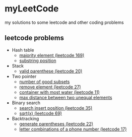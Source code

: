 # myLeetCode
my solutions to some leetcode and other coding problems

## leetcode problems
* Hash table
  * [majority element (leetcode 169)](/leetcode/majority_element.md)
  * [substring position](/leetcode/substring_position.md)
* Stack
  * [valid parenthese (leetcode 20)](/leetcode/valid_parenthese.md)
* Two pointer
  * [number of good subsets](/leetcode/number_of_good_subsets.md)
  * [remove element (leetcode 27)](/leetcode/remove_element.md)
  * [container with most water (leetcode 11)](/leetcode/container_with_most_water.md)
  * [max distance between two unequal elements](/leetcode/max_distance.md)
* Binary search
  * [search insert position (leetcode 35)]() 
  * [sqrt(x) (leetcode 69)]()
* Backtracking 
  * [generate parentheses (leetcode 22)]()
  * [letter combinations of a phone number (leetcode 17)]()
 
